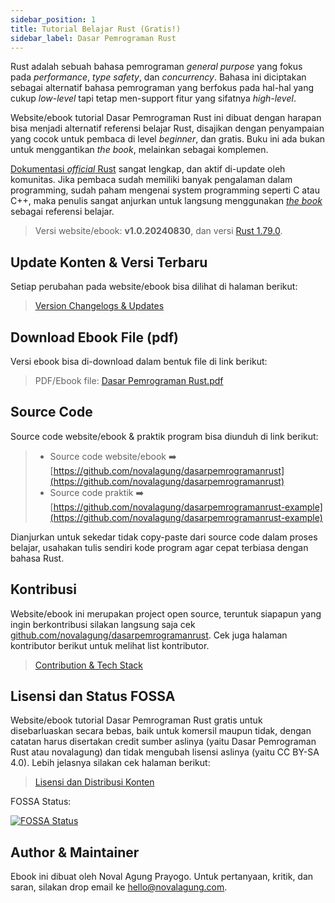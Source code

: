 ```yaml
---
sidebar_position: 1
title: Tutorial Belajar Rust (Gratis!)
sidebar_label: Dasar Pemrograman Rust
---
```


Rust adalah sebuah bahasa pemrograman *general purpose* yang fokus pada *performance*, *type safety*, dan *concurrency*. Bahasa ini diciptakan sebagai alternatif bahasa pemrograman yang berfokus pada hal-hal yang cukup *low-level* tapi tetap men-support fitur yang sifatnya *high-level*.

Website/ebook tutorial Dasar Pemrograman Rust ini dibuat dengan harapan bisa menjadi alternatif referensi belajar Rust, disajikan dengan penyampaian yang cocok untuk pembaca di level *beginner*, dan gratis. Buku ini ada bukan untuk menggantikan *the book*, melainkan sebagai komplemen.

[Dokumentasi *official* Rust](https://www.rust-lang.org/learn) sangat lengkap, dan aktif di-update oleh komunitas. Jika pembaca sudah memiliki banyak pengalaman dalam programming, sudah paham mengenai system programming seperti C atau C++, maka penulis sangat anjurkan untuk langsung menggunakan [*the book*](https://www.rust-lang.org/learn) sebagai referensi belajar.

> Versi website/ebook: **v1.0.20240830**, dan versi [Rust 1.79.0](https://blog.rust-lang.org/2024/06/13/Rust-1.79.0.html).

## Update Konten & Versi Terbaru

Setiap perubahan pada website/ebook bisa dilihat di halaman berikut:

> [Version Changelogs & Updates](/CHANGELOG)

## Download Ebook File (pdf)

Versi ebook bisa di-download dalam bentuk file di link berikut:

> PDF/Ebook file: [Dasar Pemrograman Rust.pdf](https://github.com/novalagung/dasarpemrogramanrust/raw/ebooks/dasarpemrogramanrust.pdf?v=v1.0.20240830)

## Source Code

Source code website/ebook & praktik program bisa diunduh di link berikut:

> - Source code website/ebook ➡️ [https://github.com/novalagung/dasarpemrogramanrust](https://github.com/novalagung/dasarpemrogramanrust)
> - Source code praktik ➡️ [https://github.com/novalagung/dasarpemrogramanrust-example](https://github.com/novalagung/dasarpemrogramanrust-example)

Dianjurkan untuk sekedar tidak copy-paste dari source code dalam proses belajar, usahakan tulis sendiri kode program agar cepat terbiasa dengan bahasa Rust.

## Kontribusi

Website/ebook ini merupakan project open source, teruntuk siapapun yang ingin berkontribusi silakan langsung saja cek [github.com/novalagung/dasarpemrogramanrust](https://github.com/novalagung/dasarpemrogramanrust). Cek juga halaman kontributor berikut untuk melihat list kontributor.

> [Contribution & Tech Stack](/CONTRIBUTING)

## Lisensi dan Status FOSSA

Website/ebook tutorial Dasar Pemrograman Rust gratis untuk disebarluaskan secara bebas, baik untuk komersil maupun tidak, dengan catatan harus disertakan credit sumber aslinya (yaitu Dasar Pemrograman Rust atau novalagung) dan tidak mengubah lisensi aslinya (yaitu CC BY-SA 4.0). Lebih jelasnya silakan cek halaman berikut:

> [Lisensi dan Distribusi Konten](/LICENSE)

FOSSA Status:

[![FOSSA Status](https://app.fossa.io/api/projects/git%2Bgithub.com%2Fnovalagung%2Fdasarpemrogramanrust.svg?type=large)](https://app.fossa.io/projects/git%2Bgithub.com%2Fnovalagung%2Fdasarpemrogramanrust?ref=badge_large)

## Author & Maintainer

Ebook ini dibuat oleh Noval Agung Prayogo. Untuk pertanyaan, kritik, dan saran, silakan drop email ke hello@novalagung.com.
